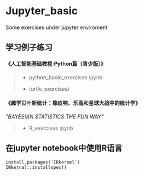 # Jupyter_basic
Some exercises under jupyter enviroment

## 学习例子练习
#### 《人工智能基础教程:Python篇（青少版）》
> - python_basic_exercises.ipynb
>
> - turtle_exercises/

#### 《趣学贝叶斯统计：橡皮鸭、乐高和星球大战中的统计学》
*"BAYESIAN STATISTICS THE FUN WAY"*
> - R_exercises.ipynb 

## 在jupyter notebook中使用R语言
```terminal
install.packages('IRkernel')
IRkernal::installspec()
```
